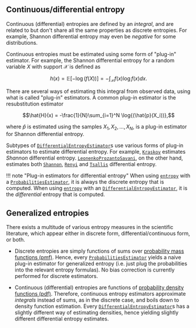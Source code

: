 
## Continuous/differential entropy

Continuous (differential) entropies are defined by an *integral*, and are 
related to but don't share all the same properties as discrete entropies.
For example, Shannon differential entropy may even be *negative* for 
some distributions.

Continuous entropies must be estimated using some form of "plug-in" estimator. For example, the Shannon differential entropy for a random variable $X$ with support $\mathcal{X}$ is defined as

$$h(x) = \mathbb{E}[-\log{(f(X))}] = -\int_{\mathcal{X}}f(x) \log f(x) dx.$$

There are several ways of estimating this integral from observed data,
using what is called "plug-in" estimators. A common plug-in estimator is the resubstitution estimator

$$\hat{H}(x) = -\frac{1}{N}\sum_{i=1}^N \log{(\hat{p}(X_i))},$$

where $\hat{p}$ is estimated using the samples $X_1, X_2, \ldots, X_N$, is a plug-in estimator for Shannon differential entropy.

Subtypes of [`DifferentialEntropyEstimator`](@ref)s use various forms of plug-in estimators to estimate differential entropy. For example, [`Kraskov`](@ref) estimates *Shannon* differential entropy. [`LeonenkoProzantoSavani`](@ref), on the other hand, estimates both [`Shannon`](@ref), [`Renyi`](@ref) and 
[`Tsallis`](@ref) differential entropy.

!!! note "Plug-in estimators for differential entropy"
    When using [`entropy`](@ref) with a [`ProbabilitiesEstimator`](@ref), it is always the discrete entropy that is computed. When using [`entropy`](@ref) with an [`DifferentialEntropyEstimator`](@ref), it is the *differential* entropy that is computed.


## Generalized entropies

There exists a multitude of various entropy measures in the scientific literature, which
appear either in discrete form, differential/continuous form, or both.

* Discrete entropies are simply functions of sums over
[probability mass functions (pmf)](https://en.wikipedia.org/wiki/Probability_mass_function).
Hence, every [`ProbabilitiesEstimator`](@ref) yields a naive plug-in estimator for
generalized entropy (i.e. just plug the probabilities into the relevant entropy formulas).
No bias correction is currently performed for discrete estimators.

* Continuous (differential) entropies are functions of
[probability density functions (pdf)](https://en.wikipedia.org/wiki/Probability_density_function).
Therefore, continuous entropy estimators approximate *integrals* instead of sums, as
in the discrete case, and boils down to density function estimation. Every
[`DifferentialEntropyEstimator`](@ref)s has a slightly different way of estimating densities, 
hence yielding slightly different differential entropy estimates.
